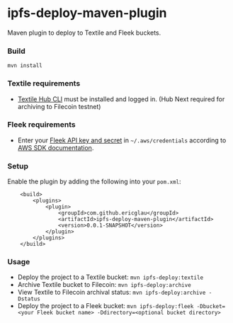 # ipfs-deploy-maven-plugin
Maven plugin to deploy to Textile and Fleek buckets.  

### Build
`mvn install`

### Textile requirements
- [Textile Hub CLI](https://docs.textile.io/) must be installed and logged in. (Hub Next required for archiving to Filecoin testnet)

### Fleek requirements
- Enter your [Fleek API key and secret](https://docs.fleek.co/storage/storage-aws-s3-integration/#getting-an-api-key) in `~/.aws/credentials` according to [AWS SDK documentation](https://docs.aws.amazon.com/sdk-for-java/v1/developer-guide/setup-credentials.html).

### Setup
Enable the plugin by adding the following into your `pom.xml`:
```
    <build>
        <plugins>
            <plugin>
                <groupId>com.github.ericglau</groupId>
                <artifactId>ipfs-deploy-maven-plugin</artifactId>
                <version>0.0.1-SNAPSHOT</version>
            </plugin>
        </plugins>
    </build>
```

### Usage
- Deploy the project to a Textile bucket: `mvn ipfs-deploy:textile`
- Archive Textile bucket to Filecoin: `mvn ipfs-deploy:archive`
- View Textile to Filecoin archival status: `mvn ipfs-deploy:archive -Dstatus`
- Deploy the project to a Fleek bucket: `mvn ipfs-deploy:fleek -Dbucket=<your Fleek bucket name> -Ddirectory=<optional bucket directory>`
